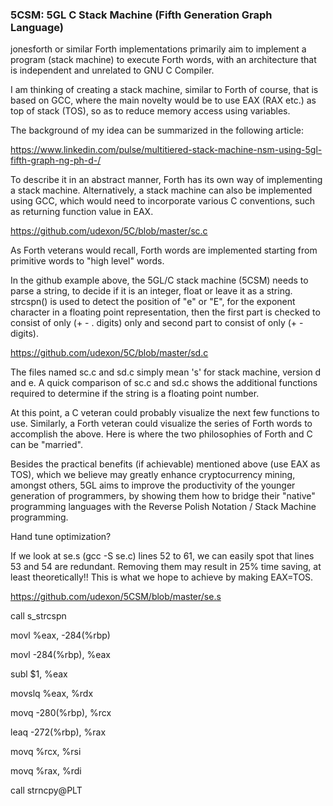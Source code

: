 ### 5CSM: 5GL C Stack Machine (Fifth Generation Graph Language)

jonesforth or similar Forth implementations primarily aim to implement a program (stack machine) to execute Forth words, with an architecture that is independent and unrelated to GNU C Compiler.

I am thinking of creating a stack machine, similar to Forth of course, that is based on GCC, where the main novelty would be to use EAX (RAX etc.) as top of stack (TOS), so as to reduce memory access using variables.

The background of my idea can be summarized in the following article:

https://www.linkedin.com/pulse/multitiered-stack-machine-nsm-using-5gl-fifth-graph-ng-ph-d-/

To describe it in an abstract manner, Forth has its own way of implementing a stack machine. Alternatively, a stack machine can also be implemented using GCC, which would need to incorporate various C conventions, such as returning function value in EAX.

https://github.com/udexon/5C/blob/master/sc.c

As Forth veterans would recall, Forth words are implemented starting from primitive words to "high level" words.

In the github example above, the 5GL/C stack machine (5CSM) needs to parse a string, to decide if it is an integer, float or leave it as a string. strcspn() is used to detect the position of "e" or "E", for the exponent character in a floating point representation, then the first part is checked to consist of only (+  - . digits)  only and second part to consist of only (+ - digits).

https://github.com/udexon/5C/blob/master/sd.c

The files named sc.c and sd.c simply mean 's' for stack machine, version d and e. A quick comparison of sc.c and sd.c shows the additional functions required to determine if the string is a floating point number.

At this point, a C veteran could probably visualize the next few functions to use. Similarly, a Forth veteran could visualize the series of Forth words to accomplish the above. Here is where the two philosophies of Forth and C can be "married". 

Besides the practical benefits (if achievable) mentioned above (use EAX as TOS), which we believe may greatly enhance cryptocurrency mining, amongst others, 5GL aims to improve the productivity of the younger generation of programmers, by showing them how to bridge their "native" programming languages with the Reverse Polish Notation / Stack Machine programming.

Hand tune optimization?

If we look at se.s (gcc -S se.c) lines 52 to 61, we can easily spot that lines 53 and 54 are redundant. Removing them may result in 25% time saving, at least theoretically!! This is what we hope to achieve by making EAX=TOS.

https://github.com/udexon/5CSM/blob/master/se.s

call	s_strcspn

movl	%eax, -284(%rbp)

movl	-284(%rbp), %eax

subl	$1, %eax

movslq	%eax, %rdx

movq	-280(%rbp), %rcx

leaq	-272(%rbp), %rax

movq	%rcx, %rsi

movq	%rax, %rdi

call	strncpy@PLT
